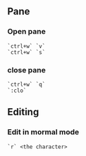 ## Pane
### Open pane
    `ctrl+w` `v`
    `ctrl+w` `s`
### close pane
    `ctrl+w` `q`
    `:clo`

## Editing
### Edit in mormal mode
    `r` <the character>
